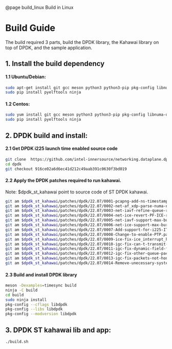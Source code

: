 @page build_linux Build in Linux
# Build Guide

The build required 3 parts, build the DPDK library, the Kahawai library on top of DPDK, and the sample application.

## 1. Install the build dependency
#### 1.1 Ubuntu/Debian:
```bash
sudo apt-get install git gcc meson python3 python3-pip pkg-config libnuma-dev libjson-c-dev libpcap-dev libgtest-dev libsdl2-dev libsdl2-ttf-dev libssl-dev
sudo pip install pyelftools ninja
```
#### 1.2 Centos:
```bash
sudo yum install git gcc meson python3 python3-pip pkg-config libnuma-devel json-c-devel libpcap-devel gtest-devel SDL2-devel SDL2_ttf-devel openssl-devel
sudo pip install pyelftools ninja
```

## 2. DPDK build and install:

#### 2.1 Get DPDK i225 launch time enabled source code
```bash
git clone  https://github.com/intel-innersource/networking.dataplane.dpdk.next-net-intel.git dpdk
cd dpdk
git checkout 916ce02a6d6ec41d212c49aab391c0630f3bd019
```

#### 2.2 Apply the DPDK patches required to run kahawai.
Note: $dpdk_st_kahawai point to source code of ST DPDK kahawai.
```bash
git am $dpdk_st_kahawai/patches/dpdk/22.07/0001-pcapng-add-ns-timestamp-for-copy-api.patch
git am $dpdk_st_kahawai/patches/dpdk/22.07/0002-net-af_xdp-parse-numa-node-id-from-sysfs.patch
git am $dpdk_st_kahawai/patches/dpdk/22.07/0003-net-iavf-refine-queue-rate-limit-configure.patch
git am $dpdk_st_kahawai/patches/dpdk/22.07/0004-net-ice-revert-PF-ICE-rate-limit-to-non-queue-group-.patch
git am $dpdk_st_kahawai/patches/dpdk/22.07/0005-net-iavf-support-max-burst-size-configuration.patch
git am $dpdk_st_kahawai/patches/dpdk/22.07/0006-net-ice-support-max-burst-size-configuration.patch
git am $dpdk_st_kahawai/patches/dpdk/22.07/0007-Add-support-for-i225-IT-ethernet-device-into-igc-pmd.patch
git am $dpdk_st_kahawai/patches/dpdk/22.07/0008-Change-to-enable-PTP.patch
git am $dpdk_st_kahawai/patches/dpdk/22.07/0009-ice-fix-ice_interrupt_handler-panic-when-stop.patch
git am $dpdk_st_kahawai/patches/dpdk/22.07/0010-igc-fix-can-t-transmit-packet-though-others-queues-a.patch
git am $dpdk_st_kahawai/patches/dpdk/22.07/0011-igc-fix-dynamic-field-flag-variables-can-t-be-access.patch
git am $dpdk_st_kahawai/patches/dpdk/22.07/0012-igc-fix-other-queue-packets-launch-time-being-set.patch
git am $dpdk_st_kahawai/patches/dpdk/22.07/0013-igc-fix-packets-not-honor-launchtime-at-begin-of-cyc.patch
git am $dpdk_st_kahawai/patches/dpdk/22.07/0014-Remove-unecessary-system-call-for-retrieving-current.patch
```

#### 2.3 Build and install DPDK library
```bash
meson -Dexamples=timesync build
ninja -C build
cd build
sudo ninja install
pkg-config --cflags libdpdk
pkg-config --libs libdpdk
pkg-config --modversion libdpdk
```

## 3. DPDK ST kahawai lib and app:
```bash
./build.sh
```
